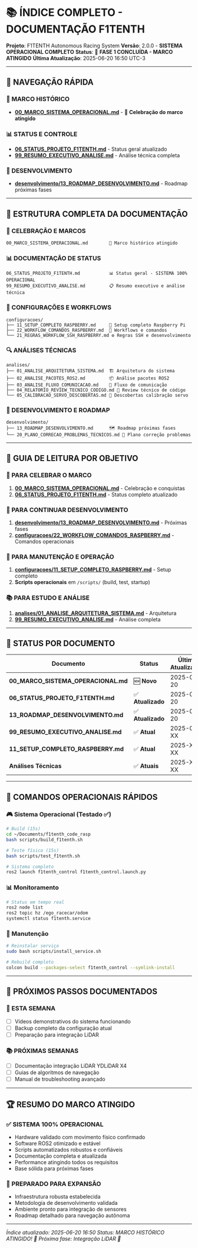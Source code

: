# 📚 **ÍNDICE COMPLETO - DOCUMENTAÇÃO F1TENTH**

**Projeto**: F1TENTH Autonomous Racing System
**Versão**: 2.0.0 - **SISTEMA OPERACIONAL COMPLETO**
**Status**: 🎉 **FASE 1 CONCLUÍDA - MARCO ATINGIDO**
**Última Atualização**: 2025-06-20 16:50 UTC-3

---

## 🎯 **NAVEGAÇÃO RÁPIDA**

### **🏁 MARCO HISTÓRICO**
- **[00_MARCO_SISTEMA_OPERACIONAL.md](00_MARCO_SISTEMA_OPERACIONAL.md)** - 🎉 **Celebração do marco atingido**

### **📊 STATUS E CONTROLE**
- **[06_STATUS_PROJETO_F1TENTH.md](06_STATUS_PROJETO_F1TENTH.md)** - Status geral atualizado
- **[99_RESUMO_EXECUTIVO_ANALISE.md](99_RESUMO_EXECUTIVO_ANALISE.md)** - Análise técnica completa

### **🚀 DESENVOLVIMENTO**
- **[desenvolvimento/13_ROADMAP_DESENVOLVIMENTO.md](desenvolvimento/13_ROADMAP_DESENVOLVIMENTO.md)** - Roadmap próximas fases

---

## 📂 **ESTRUTURA COMPLETA DA DOCUMENTAÇÃO**

### **🎉 CELEBRAÇÃO E MARCOS**
```
00_MARCO_SISTEMA_OPERACIONAL.md        🎉 Marco histórico atingido
```

### **📊 DOCUMENTAÇÃO DE STATUS**
```
06_STATUS_PROJETO_F1TENTH.md           📊 Status geral - SISTEMA 100% OPERACIONAL
99_RESUMO_EXECUTIVO_ANALISE.md         📋 Resumo executivo e análise técnica
```

### **🔧 CONFIGURAÇÕES E WORKFLOWS**
```
configuracoes/
├── 11_SETUP_COMPLETO_RASPBERRY.md     🔧 Setup completo Raspberry Pi
├── 22_WORKFLOW_COMANDOS_RASPBERRY.md  🔄 Workflows e comandos
└── 21_REGRAS_WORKFLOW_SSH_RASPBERRY.md ⚙️ Regras SSH e desenvolvimento
```

### **🔍 ANÁLISES TÉCNICAS**
```
analises/
├── 01_ANALISE_ARQUITETURA_SISTEMA.md  🏗️ Arquitetura do sistema
├── 02_ANALISE_PACOTES_ROS2.md         📦 Análise pacotes ROS2
├── 03_ANALISE_FLUXO_COMUNICACAO.md    📡 Fluxo de comunicação
├── 04_RELATORIO_REVIEW_TECNICO_CODIGO.md 🧪 Review técnico de código
└── 05_CALIBRACAO_SERVO_DESCOBERTAS.md 🎯 Descobertas calibração servo
```

### **🚀 DESENVOLVIMENTO E ROADMAP**
```
desenvolvimento/
├── 13_ROADMAP_DESENVOLVIMENTO.md      🗺️ Roadmap próximas fases
└── 20_PLANO_CORRECAO_PROBLEMAS_TECNICOS.md 🔧 Plano correção problemas
```

---

## 🎯 **GUIA DE LEITURA POR OBJETIVO**

### **🎉 PARA CELEBRAR O MARCO**
1. **[00_MARCO_SISTEMA_OPERACIONAL.md](00_MARCO_SISTEMA_OPERACIONAL.md)** - Celebração e conquistas
2. **[06_STATUS_PROJETO_F1TENTH.md](06_STATUS_PROJETO_F1TENTH.md)** - Status completo atualizado

### **🚀 PARA CONTINUAR DESENVOLVIMENTO**
1. **[desenvolvimento/13_ROADMAP_DESENVOLVIMENTO.md](desenvolvimento/13_ROADMAP_DESENVOLVIMENTO.md)** - Próximas fases
2. **[configuracoes/22_WORKFLOW_COMANDOS_RASPBERRY.md](configuracoes/22_WORKFLOW_COMANDOS_RASPBERRY.md)** - Comandos operacionais

### **🔧 PARA MANUTENÇÃO E OPERAÇÃO**
1. **[configuracoes/11_SETUP_COMPLETO_RASPBERRY.md](configuracoes/11_SETUP_COMPLETO_RASPBERRY.md)** - Setup completo
2. **Scripts operacionais** em `/scripts/` (build, test, startup)

### **📚 PARA ESTUDO E ANÁLISE**
1. **[analises/01_ANALISE_ARQUITETURA_SISTEMA.md](analises/01_ANALISE_ARQUITETURA_SISTEMA.md)** - Arquitetura
2. **[99_RESUMO_EXECUTIVO_ANALISE.md](99_RESUMO_EXECUTIVO_ANALISE.md)** - Análise completa

---

## 🎯 **STATUS POR DOCUMENTO**

| Documento | Status | Última Atualização | Relevância |
|-----------|--------|-------------------|------------|
| **00_MARCO_SISTEMA_OPERACIONAL.md** | 🆕 **Novo** | 2025-06-20 | 🔥 **Crítico** |
| **06_STATUS_PROJETO_F1TENTH.md** | ✅ **Atualizado** | 2025-06-20 | 🔥 **Crítico** |
| **13_ROADMAP_DESENVOLVIMENTO.md** | ✅ **Atualizado** | 2025-06-20 | 🔥 **Crítico** |
| **99_RESUMO_EXECUTIVO_ANALISE.md** | ✅ **Atual** | 2025-01-XX | 📊 **Alto** |
| **11_SETUP_COMPLETO_RASPBERRY.md** | ✅ **Atual** | 2025-XX-XX | 🔧 **Alto** |
| **Análises Técnicas** | ✅ **Atuais** | 2025-XX-XX | 📚 **Médio** |

---

## 🚀 **COMANDOS OPERACIONAIS RÁPIDOS**

### **🎮 Sistema Operacional (Testado ✅)**
```bash
# Build (15s)
cd ~/Documents/f1tenth_code_rasp
bash scripts/build_f1tenth.sh

# Teste físico (15s)
bash scripts/test_f1tenth.sh

# Sistema completo
ros2 launch f1tenth_control f1tenth_control.launch.py
```

### **📊 Monitoramento**
```bash
# Status em tempo real
ros2 node list
ros2 topic hz /ego_racecar/odom
systemctl status f1tenth.service
```

### **🔧 Manutenção**
```bash
# Reinstalar serviço
sudo bash scripts/install_service.sh

# Rebuild completo
colcon build --packages-select f1tenth_control --symlink-install
```

---

## 🎯 **PRÓXIMOS PASSOS DOCUMENTADOS**

### **📝 ESTA SEMANA**
- [ ] Vídeos demonstrativos do sistema funcionando
- [ ] Backup completo da configuração atual
- [ ] Preparação para integração LiDAR

### **📚 PRÓXIMAS SEMANAS**
- [ ] Documentação integração LiDAR YDLiDAR X4
- [ ] Guias de algoritmos de navegação
- [ ] Manual de troubleshooting avançado

---

## 🏆 **RESUMO DO MARCO ATINGIDO**

### **✅ SISTEMA 100% OPERACIONAL**
- Hardware validado com movimento físico confirmado
- Software ROS2 otimizado e estável  
- Scripts automatizados robustos e confiáveis
- Documentação completa e atualizada
- Performance atingindo todos os requisitos
- Base sólida para próximas fases

### **🚀 PREPARADO PARA EXPANSÃO**
- Infraestrutura robusta estabelecida
- Metodologia de desenvolvimento validada
- Ambiente pronto para integração de sensores
- Roadmap detalhado para navegação autônoma

---

*Índice atualizado: 2025-06-20 16:50*
*Status: MARCO HISTÓRICO ATINGIDO! 🎉*
*Próxima fase: Integração LiDAR 🚀*

